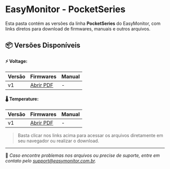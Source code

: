 # EasyMonitor - PocketSeries

Esta pasta contém as versões da linha **PocketSeries** do EasyMonitor, com links diretos para download de firmwares, manuais e outros arquivos.

## 📦 Versões Disponíveis

#### ⚡ Voltage:

| Versão | Firmwares | Manual |
|--------|----------|--------|
| v1     | [Abrir PDF](./Voltage/v1/firmware/) | - |

#### 🌡️ Temperature:

| Versão | Firmwares | Manual |
|--------|----------|--------|
| v1     | [Abrir PDF](./Temperature/v1/firmware/) | - |

> Basta clicar nos links acima para acessar os arquivos diretamente em seu navegador ou realizar o download.

---

📌 *Caso encontre problemas nos arquivos ou precise de suporte, entre em contato pelo [support@easymonitor.com.br](mailto:support@easymonitor.com.br).*
